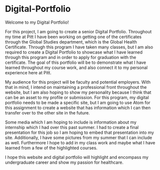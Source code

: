 # Digital-Portfolio


Welcome to my Digital Portfolio!

For this project, I am going to create a senior Digital Portfolio. Throughout my time at Pitt I have been working on getting one of the certificates through the Global Studies department, which is the Global Health Certificate. Through this program I have taken many classes, but I am also required to create a Digital Portfolio to showcase what I have learned through this program and in order to apply for graduation with the certificate. The goal of this portfolio will be to demonstrate what I have learned throughout my course work, and also connect it to my personal experience here at Pitt. 

My audience for this project will be faculty and potential employers. With that in mind, I intend on maintaining a professional front throughout the website, but I am also hoping to show my personality because I think that can be an asset to my profile or submission. For this program, my digital portfolio needs to be made a specific site, but I am going to use Atom for this assignment to create a website that has information which I can then transfer over to the other site in the future. 

Some media which I am hoping to include is information about my internship which I had over this past summer. I had to create a final presentation for this job so I am hoping to embed that presentation into my site. Additionally, I have some pictures from my summer that I can include as well. Furthermore I hope to add in my class work and maybe what I have learned from a few of the highlighted courses. 

I hope this website and digital portfolio will highlight and encompass my undergraduate career and show my passion for healthcare. 
